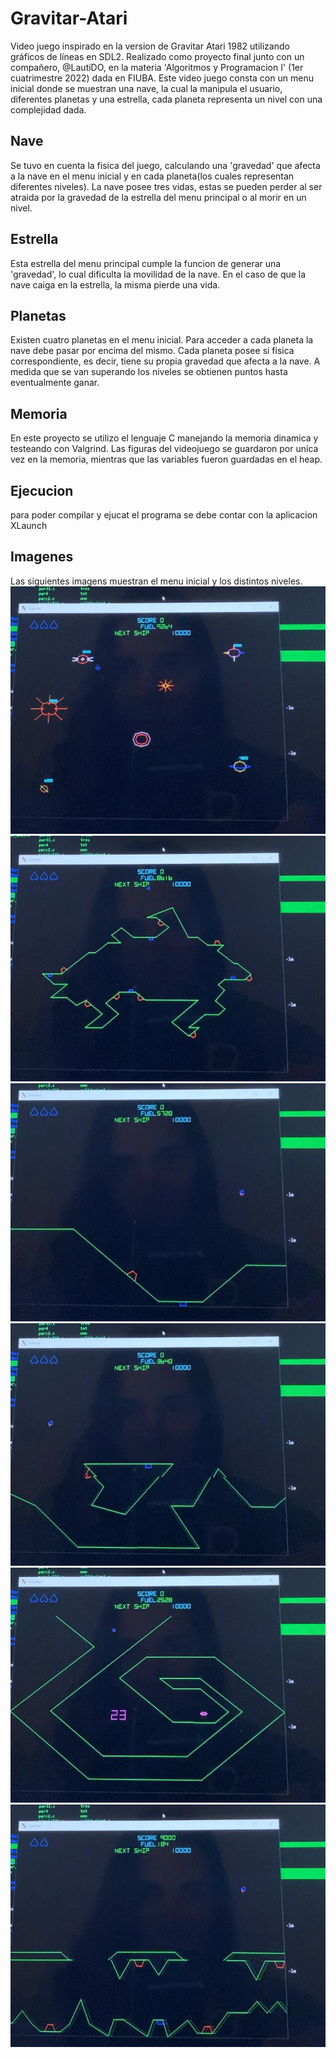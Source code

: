 # Gravitar-Atari
Video juego inspirado en la version de Gravitar Atari 1982 utilizando gráficos de líneas en SDL2.
Realizado como proyecto final junto con un compañero, @LautiDO, en la materia 'Algoritmos y Programacion I' (1er cuatrimestre 2022) dada en FIUBA.
Este video juego consta con un menu inicial donde se muestran una nave, la cual la manipula el usuario, diferentes planetas y una estrella, cada planeta representa un nivel con una complejidad dada.

##  Nave
Se tuvo en cuenta la fisica del juego, calculando una 'gravedad' que afecta a la nave en el menu inicial y en cada planeta(los cuales representan diferentes niveles).
La nave posee tres vidas, estas se pueden perder al ser atraida por la gravedad de la estrella del menu principal o al morir en un nivel.

## Estrella 
Esta estrella del menu principal cumple la funcion de generar una 'gravedad', lo cual dificulta la movilidad de la nave. En el caso de que la nave caiga en la estrella, la misma pierde una vida.

## Planetas 
Existen cuatro planetas en el menu inicial. Para acceder a cada planeta la nave debe pasar por encima del mismo. 
Cada planeta posee si fisica correspondiente, es decir, tiene su propia gravedad que afecta a la nave.
A medida que se van superando los niveles se obtienen puntos hasta eventualmente ganar.

## Memoria
En este proyecto se utilizo el lenguaje C manejando la memoria dinamica y testeando con Valgrind. 
Las figuras del videojuego se guardaron por unica vez en la memoria, mientras que las variables fueron guardadas en el heap.

## Ejecucion
para poder compilar y ejucat el programa se debe contar con la aplicacion XLaunch

## Imagenes
Las siguientes imagens muestran el menu inicial y los distintos niveles.
![Texto alternativo](gravitar_menu.jpg)
![Texto alternativo](gravitar_nivel1.jpg)
![Texto alternativo](gravitar_nivel2.jpg)
![Texto alternativo](gravitar_nivel3.jpg)
![Texto alternativo](gravitar_nivel4.jpg)
![Texto alternativo](gravitar_nivel5.jpg)

